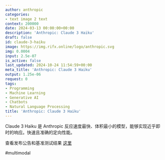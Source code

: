```yaml
---
author: anthropic
categories:
- text image 2 text
context: 200000
date: 2024-03-13 00:00:00+00:00
description: 'Anthropic: Claude 3 Haiku'
draft: false
id: claude-3-haiku
image: https://img.rifx.online/logo/anthropic.svg
img: 0.0004
input: 2.5e-07
is_active: false
last_updated: 2024-10-24 11:54:59+00:00
meta_title: 'Anthropic: Claude 3 Haiku'
output: 1.25e-06
request: 0
tags:
- Programming
- Machine Learning
- Generative AI
- Chatbots
- Natural Language Processing
title: 'Anthropic: Claude 3 Haiku'
---
```
















Claude 3 Haiku 是 Anthropic 反应速度最快、体积最小的模型，能够实现近乎即时的响应。快速且准确的定向性能。

查看发布公告和基准测试结果 [这里](https://www.anthropic.com/news/claude-3-haiku)

#multimodal

